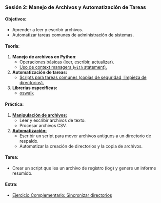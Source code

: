 ### **Sesión 2: Manejo de Archivos y Automatización de Tareas**
#### **Objetivos:**
- Aprender a leer y escribir archivos.
- Automatizar tareas comunes de administración de sistemas.

#### **Teoría:**
1. **Manejo de archivos en Python:**
   - [Operaciones básicas (leer, escribir, actualizar).](archivos.operaciones.md)
   - [Uso de context managers (`with` statement).](archivos.context.manager.md)
2. **Automatización de tareas:**
   - [Scripts para tareas comunes (copias de seguridad, limpieza de directorios).](archivos.scripts.md)
3. **Librerias especificas:**
   - [oswalk](archivos.oswalk.md)
#### **Práctica:**
1. **[Manipulación de archivos:](practicas/PRACTICA.2.1.md)**
   - Leer y escribir archivos de texto.
   - Procesar archivos CSV.
2. **[Automatización:](practicas/PRACTICA.2.2.md)**
   - Escribir un script para mover archivos antiguos a un directorio de respaldo.
   - Automatizar la creación de directorios y la copia de archivos.

#### **Tarea:**
- Crear un script que lea un archivo de registro (log) y genere un informe resumido.

#### **Extra:**
- [Ejercicio Complementario: Sincronizar directorios](sesion02/extras/EXTRA.2.md)
